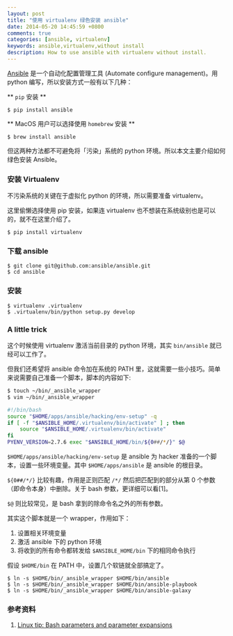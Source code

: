 ```yaml
---
layout: post
title: "使用 virtualenv 绿色安装 ansible"
date: 2014-05-20 14:45:59 +0800
comments: true
categories: [ansible, virtualenv]
keywords: ansible,virtualenv,without install
description: How to use ansible with virtualenv without install.
---
```


[Ansible](http://www.ansible.com/home) 是一个自动化配置管理工具 (Automate configure management)。用 python 编写，所以安装方式一般有以下几种：

** `pip` 安装 **

```
$ pip install ansible
```

** MacOS 用户可以选择使用 `homebrew` 安装 **

```
$ brew install ansible
```

但这两种方法都不可避免将「污染」系统的 python 环境。所以本文主要介绍如何绿色安装 Ansible。

<!-- more -->

### 安装 Virtualenv

不污染系统的关键在于虚拟化 python 的环境，所以需要准备 virtualenv。

这里偷懒选择使用 pip 安装，如果连 virtualenv 也不想装在系统级别也是可以的，就不在这里介绍了。

```
$ pip install virtualenv
```
### 下载 ansible

```
$ git clone git@github.com:ansible/ansible.git
$ cd ansible
```
### 安装

```
$ virtualenv .virtualenv
$ .virtualenv/bin/python setup.py develop
```

### A little trick

这个时候使用 virtualenv 激活当前目录的 python 环境，其实 `bin/ansible` 就已经可以工作了。

但我们还希望将 ansible 命令加在系统的 PATH 里，这就需要一些小技巧。简单来说需要自己准备一个脚本，脚本的内容如下:

```bash
$ touch ~/bin/_ansible_wrapper
$ vim ~/bin/_ansible_wrapper

#!/bin/bash
source "$HOME/apps/ansible/hacking/env-setup" -q
if [ -f "$ANSIBLE_HOME/.virtualenv/bin/activate" ] ; then
    source "$ANSIBLE_HOME/.virtualenv/bin/activate"
fi
PYENV_VERSION=2.7.6 exec "$ANSIBLE_HOME/bin/${0##/*/}" $@
```

`$HOME/apps/ansible/hacking/env-setup` 是 ansible 为 hacker 准备的一个脚本，设置一些环境变量。其中 `$HOME/apps/ansible` 是 ansible 的根目录。


`${0##/*/}` 比较有趣，作用是正则匹配 `/*/` 然后把匹配到的部分从第 0 个参数（即命令本身）中删除。关于 bash 参数，更详细可以看[1]。

`$@` 则比较常见，是 bash 拿到的除命令名之外的所有参数。

其实这个脚本就是一个 wrapper，作用如下：

1. 设置相关环境变量
2. 激活 ansible 下的 python 环境
3. 将收到的所有命令都转发给 `$ANSIBLE_HOME/bin` 下的相同命令执行

假设 `$HOME/bin` 在 PATH 中，设置几个软链就全部搞定了。

```
$ ln -s $HOME/bin/_ansible_wrapper $HOME/bin/ansible
$ ln -s $HOME/bin/_ansible_wrapper $HOME/bin/ansible-playbook
$ ln -s $HOME/bin/_ansible_wrapper $HOME/bin/ansible-galaxy
```

### 参考资料

1. [Linux tip: Bash parameters and parameter expansions](http://www.ibm.com/developerworks/opensource/library/l-bash-parameters/index.html)
